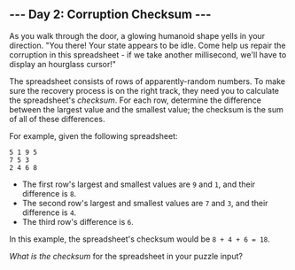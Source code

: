 <article class="day-desc"><h2>--- Day 2: Corruption Checksum ---</h2><p>As you walk through the door, a glowing humanoid shape yells in your direction. "You there! Your state appears to be idle. Come help us repair the corruption in this spreadsheet - if we take another millisecond, we'll have to display an hourglass cursor!"</p>
<p>The spreadsheet consists of rows of apparently-random numbers. To make sure the recovery process is on the right track, they need you to calculate the spreadsheet's <em>checksum</em>. For each row, determine the difference between the largest value and the smallest value; the checksum is the sum of all of these differences.</p>
<p>For example, given the following spreadsheet:</p>
<pre><code>5 1 9 5
7 5 3
2 4 6 8</code></pre>
<ul>
<li>The first row's largest and smallest values are <code>9</code> and <code>1</code>, and their difference is <code>8</code>.</li>
<li>The second row's largest and smallest values are <code>7</code> and <code>3</code>, and their difference is <code>4</code>.</li>
<li>The third row's difference is <code>6</code>.</li>
</ul>
<p>In this example, the spreadsheet's checksum would be <code>8 + 4 + 6 = 18</code>.</p>
<p><em>What is the checksum</em> for the spreadsheet in your puzzle input?</p>
</article>
